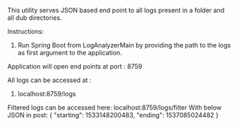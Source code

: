 This utility serves JSON based end point to all logs present in a folder and all dub directories.

Instructions:
1. Run Spring Boot from LogAnalyzerMain by providing the path to the logs as first argument to the application. 

Application will open end points at port : 8759

All logs can be accessed at :
1. localhost:8759/logs

Filtered logs can be accessed here:
localhost:8759/logs/filter
With below JSON in post:
{
            "starting": 1533148200483,
            "ending": 1537085024482
}

